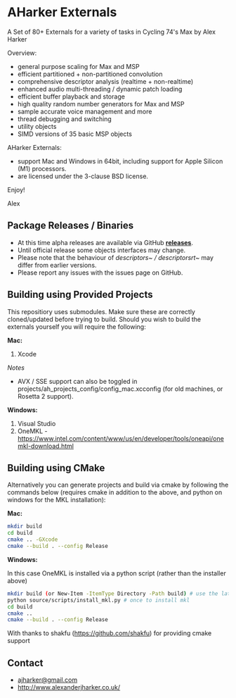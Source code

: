 AHarker Externals
=================

A Set of 80+ Externals for a variety of tasks in Cycling 74's Max by Alex Harker

Overview:

* general purpose scaling for Max and MSP
* efficient partitioned + non-partitioned convolution
* comprehensive descriptor analysis (realtime + non-realtime)
* enhanced audio multi-threading / dynamic patch loading
* efficient buffer playback and storage
* high quality random number generators for Max and MSP
* sample accurate voice management and more
* thread debugging and switching
* utility objects
* SIMD versions of 35 basic MSP objects

AHarker Externals:
- support Mac and Windows in 64bit, including support for Apple Silicon (M1) processors.
- are licensed under the 3-clause BSD license.

Enjoy!

Alex

Package Releases / Binaries
---------

- At this time alpha releases are available via GitHub **[releases](https://github.com/AlexHarker/AHarker_Externals/releases)**. 
- Until official release some objects interfaces may change.
- Please note that the behaviour of *descriptors~ / descriptorsrt~* may differ from earlier versions. 
- Please report any issues with the issues page on GitHub. 

Building using Provided Projects
---------

This repositiory uses submodules.
Make sure these are correctly cloned/updated before trying to build.
Should you wish to build the externals yourself you will require the following:

**Mac:**
1. Xcode

*Notes*

* AVX / SSE support can also be toggled in projects/ah_projects_config/config_mac.xcconfig (for old machines, or Rosetta 2 support).

**Windows:**
1. Visual Studio
2. OneMKL - https://www.intel.com/content/www/us/en/developer/tools/oneapi/onemkl-download.html

Building using CMake
---------

Alternatively you can generate projects and build via cmake by following the commands below (requires cmake in addition to the above, and python on windows for the MKL installation):

**Mac:**

```sh
mkdir build
cd build
cmake .. -GXcode
cmake --build . --config Release
```

**Windows:**

In this case OneMKL is installed via a python script (rather than the installer above)

```sh
mkdir build (or New-Item -ItemType Directory -Path build) # use the latter if in  Powershell
python source/scripts/install_mkl.py # once to install mkl
cd build
cmake ..
cmake --build . --config Release
```
With thanks to shakfu (https://github.com/shakfu) for providing cmake support

Contact
---------

* ajharker@gmail.com 
* http://www.alexanderjharker.co.uk/
			
